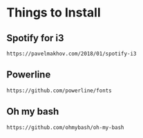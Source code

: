 # Things to Install

## Spotify for i3
    https://pavelmakhov.com/2018/01/spotify-i3

## Powerline
    https://github.com/powerline/fonts

## Oh my bash
    https://github.com/ohmybash/oh-my-bash
